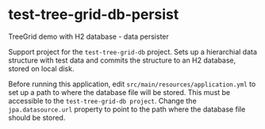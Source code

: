 # test-tree-grid-db-persist
TreeGrid demo with H2 database - data persister

Support project for the `test-tree-grid-db` project. Sets up a hierarchial data structure with test data and commits the structure to an H2 database, stored on local disk.

Before running this application, edit `src/main/resources/application.yml` to set up a path to where the database file will be stored. This must be accessible to the `test-tree-grid-db project`. Change the `jpa.datasource.url` property to point to the path where the database file should be stored.
